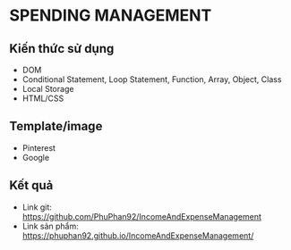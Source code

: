 # SPENDING MANAGEMENT

## Kiến thức sử dụng

- DOM
- Conditional Statement, Loop Statement, Function, Array, Object, Class
- Local Storage
- HTML/CSS

## Template/image

- Pinterest
- Google

## Kết quả

- Link git: https://github.com/PhuPhan92/IncomeAndExpenseManagement
- Link sản phẩm: https://phuphan92.github.io/IncomeAndExpenseManagement/
